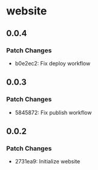 # website

## 0.0.4

### Patch Changes

- b0e2ec2: Fix deploy workflow

## 0.0.3

### Patch Changes

- 5845872: Fix publish workflow

## 0.0.2

### Patch Changes

- 2731ea9: Initialize website
